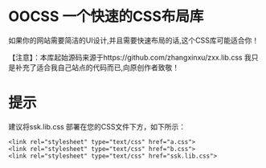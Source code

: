 # OOCSS 一个快速的CSS布局库

  如果你的网站需要简洁的UI设计,并且需要快速布局的话,这个CSS库可能适合你！
  
  【注意】：本库起始源码来源于https://github.com/zhangxinxu/zxx.lib.css 我只是补充了适合我自己站点的代码而已,向原创作者致敬！

# 提示
  建议将ssk.lib.css 部署在您的CSS文件下方，如下所示：
  
    <link rel="stylesheet" type="text/css" href="a.css">
    <link rel="stylesheet" type="text/css" href="b.css">
    <link rel="stylesheet" type="text/css" href="ssk.lib.css">
